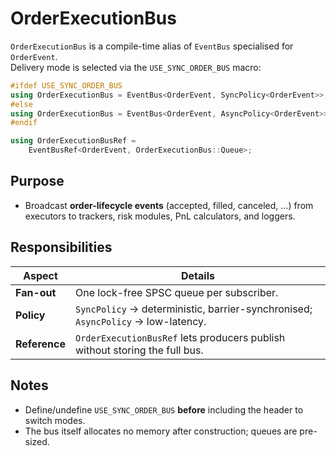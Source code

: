 # OrderExecutionBus

`OrderExecutionBus` is a compile-time alias of `EventBus` specialised for `OrderEvent`.  
Delivery mode is selected via the `USE_SYNC_ORDER_BUS` macro:

~~~cpp
#ifdef USE_SYNC_ORDER_BUS
using OrderExecutionBus = EventBus<OrderEvent, SyncPolicy<OrderEvent>>;
#else
using OrderExecutionBus = EventBus<OrderEvent, AsyncPolicy<OrderEvent>>;
#endif

using OrderExecutionBusRef =
    EventBusRef<OrderEvent, OrderExecutionBus::Queue>;
~~~

## Purpose
* Broadcast **order-lifecycle events** (accepted, filled, canceled, …) from executors
  to trackers, risk modules, PnL calculators, and loggers.

## Responsibilities

| Aspect        | Details                                                         |
|---------------|-----------------------------------------------------------------|
| **Fan-out**   | One lock-free SPSC queue per subscriber.                        |
| **Policy**    | `SyncPolicy` → deterministic, barrier-synchronised; `AsyncPolicy` → low-latency. |
| **Reference** | `OrderExecutionBusRef` lets producers publish without storing the full bus. |

## Notes
* Define/undefine `USE_SYNC_ORDER_BUS` **before** including the header to switch modes.
* The bus itself allocates no memory after construction; queues are pre-sized.
